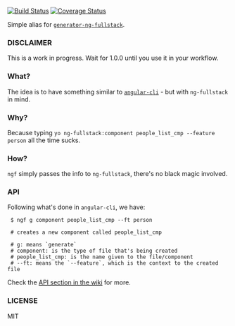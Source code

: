 [![Build Status](https://travis-ci.org/ericmdantas/ngf.svg?branch=master)](https://travis-ci.org/ericmdantas/ngf)
[![Coverage Status](https://coveralls.io/repos/github/ericmdantas/ngf/badge.svg?branch=master)](https://coveralls.io/github/ericmdantas/ngf?branch=master)

Simple alias for [`generator-ng-fullstack`](https://github.com/ericmdantas/generator-ng-fullstack).

### DISCLAIMER

This is a work in progress. Wait for 1.0.0 until you use it in your workflow.

### What?

The idea is to have something similar to [`angular-cli`](https://github.com/angular/angular-cli) - but with `ng-fullstack` in mind.

### Why?

Because typing `yo ng-fullstack:component people_list_cmp --feature person` all the time sucks.

### How?

`ngf` simply passes the info to `ng-fullstack`, there's no black magic involved.

### API

Following what's done in `angular-cli`, we have:

```shell
 $ ngf g component people_list_cmp --ft person

 # creates a new component called people_list_cmp

 # g: means `generate`
 # component: is the type of file that's being created
 # people_list_cmp: is the name given to the file/component
 # --ft: means the `--feature`, which is the context to the created file
 ```

Check the [API section in the wiki](https://github.com/ericmdantas/ngf/wiki/API) for more.

### LICENSE

MIT
